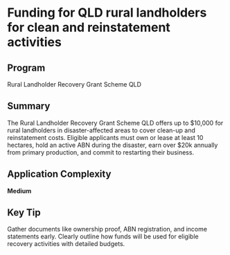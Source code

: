 # Funding for QLD rural landholders for clean and reinstatement activities
  
## Program
Rural Landholder Recovery Grant Scheme QLD

## Summary
The Rural Landholder Recovery Grant Scheme QLD offers up to $10,000 for rural landholders in disaster-affected areas to cover clean-up and reinstatement costs. Eligible applicants must own or lease at least 10 hectares, hold an active ABN during the disaster, earn over $20k annually from primary production, and commit to restarting their business.

## Application Complexity
**Medium**

## Key Tip
Gather documents like ownership proof, ABN registration, and income statements early. Clearly outline how funds will be used for eligible recovery activities with detailed budgets.
